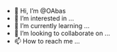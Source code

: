 - 👋 Hi, I’m @OAbas
- 👀 I’m interested in ...
- 🌱 I’m currently learning ...
- 💞️ I’m looking to collaborate on ...
- 📫 How to reach me ...

<!---
OAbas/OAbas is a ✨ special ✨ repository because its `README.md` (this file) appears on your GitHub profile.
You can click the Preview link to take a look at your changes.
--->
